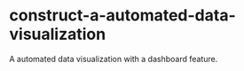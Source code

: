 # construct-a-automated-data-visualization
A automated data visualization with a dashboard feature.
